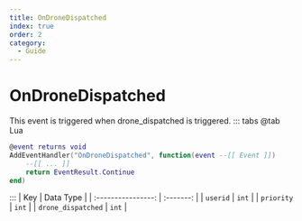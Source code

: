 ```yaml
---
title: OnDroneDispatched
index: true
order: 2
category:
  - Guide
---
```


# OnDroneDispatched
This event is triggered when drone_dispatched is triggered.
::: tabs
@tab Lua
```lua
@event returns void
AddEventHandler("OnDroneDispatched", function(event --[[ Event ]])
    --[[ ... ]]
    return EventResult.Continue
end)
```

:::
|         Key        | Data Type |
| :----------------: | :-------: |
|      `userid`      |   `int`   |
|     `priority`     |   `int`   |
| `drone_dispatched` |   `int`   |